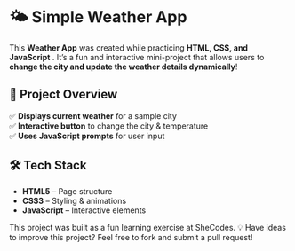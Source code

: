 # 🌤 Simple Weather App  

This **Weather App** was created while practicing **HTML, CSS, and JavaScript** . It’s a fun and interactive mini-project that allows users to **change the city and update the weather details dynamically**!  

## 🎯 Project Overview  
✅ **Displays current weather** for a sample city  
✅ **Interactive button** to change the city & temperature  
✅ **Uses JavaScript prompts** for user input  


## 🛠️ Tech Stack  
- **HTML5** – Page structure  
- **CSS3** – Styling & animations  
- **JavaScript** – Interactive elements  

This project was built as a fun learning exercise at SheCodes.
💡 Have ideas to improve this project? Feel free to fork and submit a pull request!
